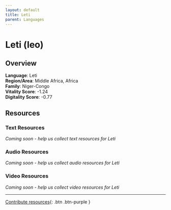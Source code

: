 ```yaml
---
layout: default
title: Leti
parent: Languages
---
```


# Leti (leo)

## Overview

**Language**: Leti  
**Region/Area**: Middle Africa, Africa  
**Family**: Niger-Congo  
**Vitality Score**: -1.24  
**Digitality Score**: -0.77  

## Resources

### Text Resources
*Coming soon - help us collect text resources for Leti*

### Audio Resources
*Coming soon - help us collect audio resources for Leti*

### Video Resources
*Coming soon - help us collect video resources for Leti*

---

[Contribute resources](https://fairtrain.github.io/){: .btn .btn-purple }
